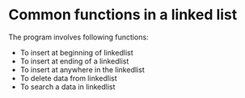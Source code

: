 # Common functions in a linked list
The program involves following functions:
* To insert at beginning of linkedlist
* To insert at ending of a linkedlist
* To insert at anywhere in the linkedlist
* To delete data from linkedlist
* To search a data in linkedlist
